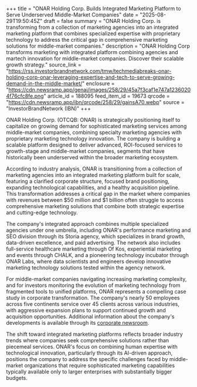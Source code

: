 +++
title = "ONAR Holding Corp. Builds Integrated Marketing Platform to Serve Underserved Middle-Market Companies"
date = "2025-08-29T19:50:45Z"
draft = false
summary = "ONAR Holding Corp. is transforming from a collection of marketing agencies into an integrated marketing platform that combines specialized expertise with proprietary technology to address the critical gap in comprehensive marketing solutions for middle-market companies."
description = "ONAR Holding Corp transforms marketing with integrated platform combining agencies and martech innovation for middle-market companies. Discover their scalable growth strategy."
source_link = "https://rss.investorbrandnetwork.com/tmw/techmediabreaks-onar-holding-corp-onar-leveraging-expertise-and-tech-to-serve-growing-demand-in-the-middle-market/"
enclosure = "https://cdn.newsramp.app/genai/images/258/29/45a7f3caf1e747a12360204f76cfc8fe.png"
article_id = 188095
feed_item_id = 19673
qrcode = "https://cdn.newsramp.app/ibn/qrcode/258/29/gainsA70.webp"
source = "InvestorBrandNetwork (IBN)"
+++

<p>ONAR Holding Corp. (OTCQB: ONAR) is strategically positioning itself to capitalize on growing demand for sophisticated marketing services among middle-market companies, combining specialty marketing agencies with proprietary marketing technology innovation. The company is building a scalable platform designed to deliver advanced, ROI-focused services to growth-stage and middle-market companies, segments that have historically been underserved within the broader marketing ecosystem.</p><p>According to industry analysis, ONAR is transitioning from a collection of marketing agencies into an integrated marketing platform built for scale, featuring a clarified corporate structure, focused brand positioning, expanding technological capabilities, and a healthy acquisition pipeline. This transformation addresses a critical gap in the market where companies with revenues between $50 million and $1 billion often struggle to access comprehensive marketing solutions that combine both strategic expertise and cutting-edge technology.</p><p>The company's integrated approach combines multiple specialized agencies under one umbrella, including ONAR's performance marketing and SEO division through its Storia agency, which specializes in brand growth, data-driven excellence, and paid advertising. The network also includes full-service healthcare marketing through Of Kos, experiential marketing and events through CHALK, and a pioneering technology incubator through ONAR Labs, where data scientists and engineers develop innovative marketing technology solutions tested within the agency network.</p><p>For middle-market companies navigating increasing marketing complexity, and for investors monitoring the evolution of marketing technology from fragmented tools to unified platforms, ONAR represents a compelling case study in corporate transformation. The company's nearly 50 employees across five continents service over 45 clients across various industries, with aggressive expansion plans to support continued growth and acquisition opportunities. Additional information about the company's developments is available through its <a href="https://www.onar.com/newsroom" rel="nofollow" target="_blank">corporate newsroom</a>.</p><p>The shift toward integrated marketing platforms reflects broader industry trends where companies seek comprehensive solutions rather than piecemeal services. ONAR's focus on combining human expertise with technological innovation, particularly through its AI-driven approach, positions the company to address the specific challenges faced by middle-market organizations that require sophisticated marketing capabilities typically available only to larger enterprises with substantially bigger budgets.</p>